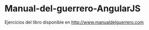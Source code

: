 # Manual-del-guerrero-AngularJS

Ejercicios del libro disponible en http://www.manualdelguerrero.com
